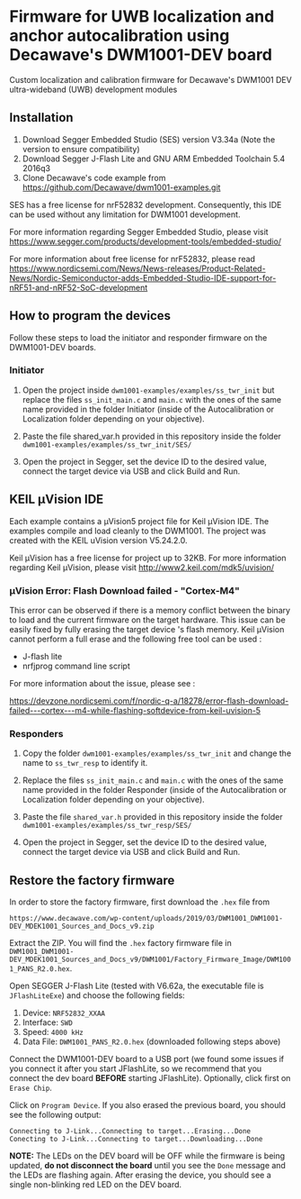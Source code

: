 # Firmware for UWB localization and anchor autocalibration using Decawave's DWM1001-DEV board
Custom localization and calibration firmware for Decawave's DWM1001 DEV ultra-wideband (UWB) development modules

## Installation
  1. Download Segger Embedded Studio (SES) version V3.34a (Note the version to ensure compatibility)
  2. Download Segger J-Flash Lite and GNU ARM Embedded Toolchain 5.4 2016q3
  3. Clone Decawave's code example from https://github.com/Decawave/dwm1001-examples.git

SES has a free license for nrF52832 development. Consequently, this IDE can be used without any limitation for DWM1001 development.

For more information regarding Segger Embedded Studio, please visit https://www.segger.com/products/development-tools/embedded-studio/

For more information about free license for nrF52832, please read https://www.nordicsemi.com/News/News-releases/Product-Related-News/Nordic-Semiconductor-adds-Embedded-Studio-IDE-support-for-nRF51-and-nRF52-SoC-development

## How to program the devices

Follow these steps to load the initiator and responder firmware on the DWM1001-DEV boards.

### Initiator
1. Open the project inside `dwm1001-examples/examples/ss_twr_init` but replace the files `ss_init_main.c` and `main.c` with the ones of the same name provided in the folder Initiator (inside of the Autocalibration or Localization folder depending on your objective).

2. Paste the file shared_var.h provided in this repository inside the folder `dwm1001-examples/examples/ss_twr_init/SES/`

3. Open the project in Segger, set the device ID to the desired value, connect the target device via USB and click Build and Run.


## KEIL µVision IDE

Each example contains a µVision5 project file for Keil µVision IDE. The examples compile and load cleanly to the DWM1001.
The project was created with the KEIL uVision version V5.24.2.0. 

Keil µVision has a free license for project up to 32KB. For more information regarding Keil µVision, please visit http://www2.keil.com/mdk5/uvision/

### µVision Error: Flash Download failed - "Cortex-M4"

This error can be observed if there is a memory conflict between the binary to load and the current firmware on the target hardware. This issue can be easily fixed by fully erasing the target device 's flash memory. Keil µVision cannot perform a full erase and the following free tool can be used :

* J-flash lite 
* nrfjprog command line script

For more information about the issue, please see :

https://devzone.nordicsemi.com/f/nordic-q-a/18278/error-flash-download-failed---cortex---m4-while-flashing-softdevice-from-keil-uvision-5

### Responders
1. Copy the folder `dwm1001-examples/examples/ss_twr_init` and change the name to `ss_twr_resp` to identify it.

2. Replace the files `ss_init_main.c` and `main.c` with the ones of the same name provided in the folder Responder (inside of the Autocalibration or Localization folder depending on your objective).

3. Paste the file `shared_var.h` provided in this repository inside the folder `dwm1001-examples/examples/ss_twr_resp/SES/`

4. Open the project in Segger, set the device ID to the desired value, connect the target device via USB and click Build and Run.


## Restore the factory firmware

In order to store the factory firmware, first download the `.hex` file from

```
https://www.decawave.com/wp-content/uploads/2019/03/DWM1001_DWM1001-DEV_MDEK1001_Sources_and_Docs_v9.zip
```

Extract the ZIP. You will find the `.hex` factory firmware file in `DWM1001_DWM1001-DEV_MDEK1001_Sources_and_Docs_v9/DWM1001/Factory_Firmware_Image/DWM1001_PANS_R2.0.hex`.

Open SEGGER J-Flash Lite (tested with V6.62a, the executable file is `JFlashLiteExe`) and choose the following fields:

1. Device: `NRF52832_XXAA`
2. Interface: `SWD`
3. Speed: `4000 kHz`
4. Data File: `DWM1001_PANS_R2.0.hex` (downloaded following steps above)

Connect the DWM1001-DEV board to a USB port (we found some issues if you connect it after you start JFlashLite, so we recommend that you connect the dev board **BEFORE** starting JFlashLite). Optionally, click first on `Erase Chip`.

Click on `Program Device`. If you also erased the previous board, you should see the following output:

```
Connecting to J-Link...Connecting to target...Erasing...Done
Conecting to J-Link...Connecting to target...Downloading...Done
```

**NOTE:** The LEDs on the DEV board will be OFF while the firmware is being updated, **do not disconnect the board** until you see the `Done` message and the LEDs are flashing again. After erasing the device, you should see a single non-blinking red LED on the DEV board.
